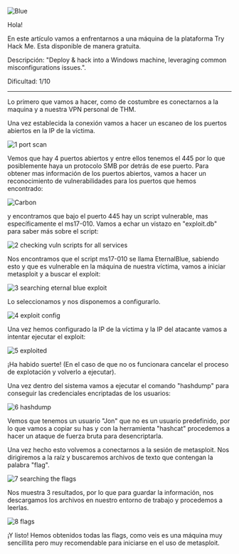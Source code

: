 ![Blue](https://imgur.com/PqS5cl5.png)

Hola!

En este artículo vamos a enfrentarnos a una máquina de la plataforma Try Hack Me. Esta disponible de manera gratuita.

Descripción: "Deploy & hack into a Windows machine, leveraging common misconfigurations issues.".

Dificultad: 1/10

--------------------------------------------------------

Lo primero que vamos a hacer, como de costumbre es conectarnos a la maquina y a nuestra VPN personal de THM.

Una vez establecida la conexión vamos a hacer un escaneo de los puertos abiertos en la IP de la víctima.

![1 port scan](https://imgur.com/twFUIlh.png)

Vemos que hay 4 puertos abiertos y entre ellos tenemos el 445 por lo que posiblemente haya un protocolo SMB por detrás de ese puerto. Para obtener mas información de los puertos abiertos, vamos a hacer un reconocimiento de vulnerabilidades para los puertos que hemos encontrado:

![Carbon](https://imgur.com/51Oxajs.png)

y encontramos que bajo el puerto 445 hay un script vulnerable, mas específicamente el ms17-010. Vamos a echar un vistazo en "exploit.db" para saber más sobre el script:

![2 checking vuln scripts for all services](https://imgur.com/aompKE6.png)

Nos encontramos que el script ms17-010 se llama EternalBlue, sabiendo esto y que es vulnerable en la máquina de nuestra víctima, vamos a iniciar metasploit y a buscar el exploit:

![3 searching eternal blue exploit](https://imgur.com/UbDCGTG.png)

Lo seleccionamos y nos disponemos a configurarlo.

![4 exploit config](https://imgur.com/UbDCGTG.png)

Una vez hemos configurado la IP de la víctima y la IP del atacante vamos a intentar ejecutar el exploit:

![5 exploited](https://imgur.com/Cg2MBer.png)

¡Ha habido suerte! (En el caso de que no os funcionara cancelar el proceso de explotación y volverlo a ejecutar).

Una vez dentro del sistema vamos a ejecutar el comando "hashdump" para conseguir las credenciales encriptadas de los usuarios:

![6 hashdump](https://imgur.com/IUtOqwH.png)

Vemos que tenemos un usuario "Jon" que no es un usuario predefinido, por lo que vamos a copiar su has y con la herramienta "hashcat" procedemos a hacer un ataque de fuerza bruta para desencriptarla.

Una vez hecho esto volvemos a conectarnos a la sesión de metasploit. Nos dirigiremos a la raíz y buscaremos archivos de texto que contengan la palabra "flag".

![7 searching the flags](https://imgur.com/TK6N9Rj.png)

Nos muestra 3 resultados, por lo que para guardar la información, nos descargamos los archivos en nuestro entorno de trabajo y procedemos a leerlas.

![8 flags](https://imgur.com/jkWJLpn.png)

¡Y listo! Hemos obtenidos todas las flags, como veis es una máquina muy sencillita pero muy recomendable para iniciarse en el uso de metasploit.
